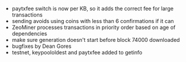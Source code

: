 * paytxfee switch is now per KB, so it adds the correct fee for large transactions
* sending avoids using coins with less than 6 confirmations if it can
* ZeoMiner processes transactions in priority order based on age of dependencies
* make sure generation doesn't start before block 74000 downloaded
* bugfixes by Dean Gores
* testnet, keypoololdest and paytxfee added to getinfo
